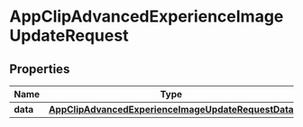 

# AppClipAdvancedExperienceImageUpdateRequest


## Properties

| Name | Type | Description | Notes |
|------------ | ------------- | ------------- | -------------|
|**data** | [**AppClipAdvancedExperienceImageUpdateRequestData**](AppClipAdvancedExperienceImageUpdateRequestData.md) |  |  |



